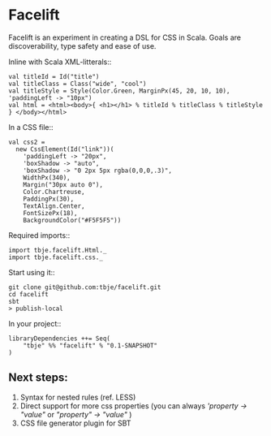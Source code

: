 Facelift
========
Facelift is an experiment in creating a DSL for CSS in Scala. Goals are discoverability, type safety and ease of use.

Inline with Scala XML-litterals::

    val titleId = Id("title")
    val titleClass = Class("wide", "cool")
    val titleStyle = Style(Color.Green, MarginPx(45, 20, 10, 10), 'paddingLeft -> "10px")
    val html = <html><body>{ <h1></h1> % titleId % titleClass % titleStyle } </body></html>

In a CSS file::

    val css2 =
      new CssElement(Id("link"))(
        'paddingLeft -> "20px",
        'boxShadow -> "auto",
        'boxShadow -> "0 2px 5px rgba(0,0,0,.3)",
        WidthPx(340),
        Margin("30px auto 0"),
        Color.Chartreuse,
        PaddingPx(30),
        TextAlign.Center,
        FontSizePx(18),
        BackgroundColor("#F5F5F5"))

Required imports:: 

    import tbje.facelift.Html._
    import tbje.facelift.css._

Start using it::

    git clone git@github.com:tbje/facelift.git
    cd facelift
    sbt
    > publish-local
    
In your project::
    
    libraryDependencies ++= Seq(
        "tbje" %% "facelift" % "0.1-SNAPSHOT"
    )

Next steps:
-----------
1. Syntax for nested rules (ref. LESS)
2. Direct support for more css properties (you can always *'property -> "value"* or *"property" -> "value"* )
3. CSS file generator plugin for SBT
